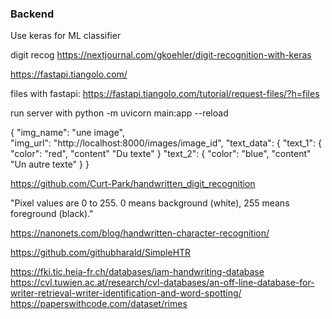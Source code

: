 ### Backend

Use keras for ML classifier

digit recog https://nextjournal.com/gkoehler/digit-recognition-with-keras

https://fastapi.tiangolo.com/

files with fastapi: https://fastapi.tiangolo.com/tutorial/request-files/?h=files

run server with python -m uvicorn main:app --reload

{
    "img_name": "une image",   
    "img_url": "http://localhost:8000/images/image_id", 
    "text_data": {
        "text_1": {
            "color": "red",
            "content" "Du texte"
        }
        "text_2": {
            "color": "blue",
            "content" "Un autre texte"
        }
}

https://github.com/Curt-Park/handwritten_digit_recognition

"Pixel values are 0 to 255. 0 means background (white), 255 means foreground (black)."

https://nanonets.com/blog/handwritten-character-recognition/

https://github.com/githubharald/SimpleHTR

https://fki.tic.heia-fr.ch/databases/iam-handwriting-database
https://cvl.tuwien.ac.at/research/cvl-databases/an-off-line-database-for-writer-retrieval-writer-identification-and-word-spotting/
https://paperswithcode.com/dataset/rimes